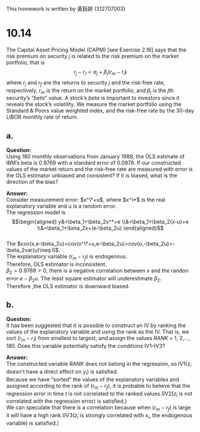 This homework is written by  黃鈺婷 (312707003)

# 10.14  
The Capital Asset Pricing Model (CAPM) [see Exercise 2.16] says that the risk premium on security *j* is related to the risk premium on the market portfolio, that is $$r_j − r_𝑓 = \alpha_j + \beta_j(r_m − r_𝑓)$$ where $r_j$ and $r_f$ are the returns to security *j* and the risk-free rate, respectively, $r_m$ is the return on the
market portfolio, and $\beta_j$ is the *j*th security’s “*beta*” value. A stock’s *beta* is important to investors since it reveals the stock’s volatility. We measure the market portfolio using the Standard & Poors value weighted index, and the risk-free rate by the 30-day LIBOR monthly rate of return.  


## a.  
**Question:**  
Using 180 monthly observations from January 1988, the OLS estimate of IBM’s beta is 0.9769 with a standard error of 0.0978. If our constructed values of the market return and the risk-free rate are measured with error is the OLS estimator unbiased and consistent? If it is biased, what is the direction of the bias?  

**Answer:**  
Consider measurement error: $x^\*+u$, where $x^\*$ is the real explanatory variable and u is a random error.  
The regression model is $$\begin{aligned} y&=\beta_1+\beta_2x^*+e \\&=\beta_1+\beta_2(x-u)+e \\&=\beta_1+\beta_2x+(e-\beta_2u) \end{aligned}$$  
The $cov(x,e-\beta_2u)=cov(x^\*+u,e-\beta_2u)=cov(u,-\beta_2u)=-\beta_2var(u)\neq 0$.  
The explanatory variable $(r_m − r_f )$ is endogenous.  
Therefore, OLS estimator is inconsistent.  
$\beta_2=0.9769>0$, there is a negative correlation between $x$ and the randon error $e-\beta_2u$. The least square estimator will underestimate $\beta_2$.  
Therefore ,the OLS estimator is downward biased.  

## b.  
**Question:**  
It has been suggested that it is possible to construct an IV by ranking the values of the explanatory variable and using the rank as the IV. That is, we sort $(r_m − r_𝑓)$
from smallest to largest, and assign the values *RANK* = 1, 2,…, 180. Does this variable potentially satisfy the conditions IV1–IV3?  

**Answer:**  
The constructed variable *RANK* does not belong in the regression, so IV1($z_i$ doesn't have a direct effect on $y_i$) is satisfied.  
Because we have “sorted” the values of the explanatory variables and assigned according to the rank of ($r_m-r_f$), it is probable to believe that the regression error in time *t* is not correlated to the ranked values.(IV2($z_i$ is not correlated with the regression error) is satisfied.)    
We can speculate that there is a correlation because when ($r_m-r_f$) is large it
will have a high rank.(IV3($z_i$ is strongly correlated with $x_i$, the endogenous variable) is satisfied.)  
